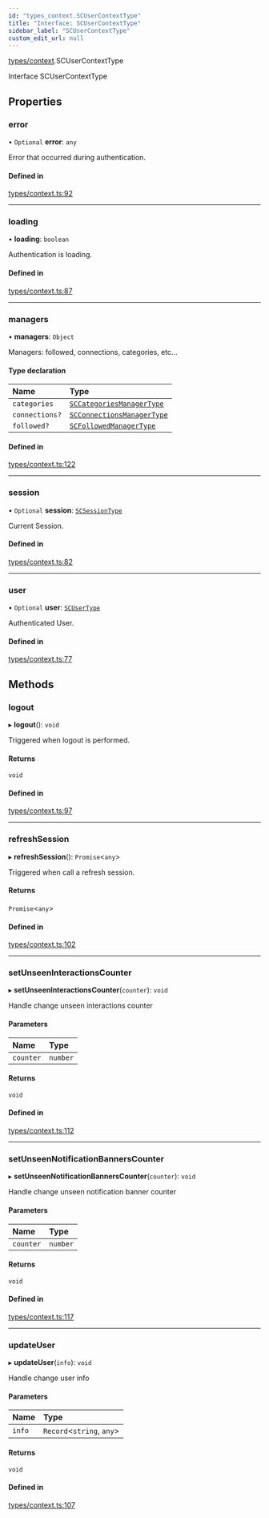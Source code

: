 ```yaml
---
id: "types_context.SCUserContextType"
title: "Interface: SCUserContextType"
sidebar_label: "SCUserContextType"
custom_edit_url: null
---
```


[types/context](../modules/types_context).SCUserContextType

Interface SCUserContextType

## Properties

### error

• `Optional` **error**: `any`

Error that occurred during authentication.

#### Defined in

[types/context.ts:92](https://github.com/selfcommunity/community-ui/blob/487fa8c/packages/sc-core/src/types/context.ts#L92)

___

### loading

• **loading**: `boolean`

Authentication is loading.

#### Defined in

[types/context.ts:87](https://github.com/selfcommunity/community-ui/blob/487fa8c/packages/sc-core/src/types/context.ts#L87)

___

### managers

• **managers**: `Object`

Managers: followed, connections, categories, etc...

#### Type declaration

| Name | Type |
| :------ | :------ |
| `categories` | [`SCCategoriesManagerType`](types_context.SCCategoriesManagerType) |
| `connections?` | [`SCConnectionsManagerType`](types_context.SCConnectionsManagerType) |
| `followed?` | [`SCFollowedManagerType`](types_context.SCFollowedManagerType) |

#### Defined in

[types/context.ts:122](https://github.com/selfcommunity/community-ui/blob/487fa8c/packages/sc-core/src/types/context.ts#L122)

___

### session

• `Optional` **session**: [`SCSessionType`](types_context.SCSessionType)

Current Session.

#### Defined in

[types/context.ts:82](https://github.com/selfcommunity/community-ui/blob/487fa8c/packages/sc-core/src/types/context.ts#L82)

___

### user

• `Optional` **user**: [`SCUserType`](types_user.SCUserType)

Authenticated User.

#### Defined in

[types/context.ts:77](https://github.com/selfcommunity/community-ui/blob/487fa8c/packages/sc-core/src/types/context.ts#L77)

## Methods

### logout

▸ **logout**(): `void`

Triggered when logout is performed.

#### Returns

`void`

#### Defined in

[types/context.ts:97](https://github.com/selfcommunity/community-ui/blob/487fa8c/packages/sc-core/src/types/context.ts#L97)

___

### refreshSession

▸ **refreshSession**(): `Promise`<`any`\>

Triggered when call a refresh session.

#### Returns

`Promise`<`any`\>

#### Defined in

[types/context.ts:102](https://github.com/selfcommunity/community-ui/blob/487fa8c/packages/sc-core/src/types/context.ts#L102)

___

### setUnseenInteractionsCounter

▸ **setUnseenInteractionsCounter**(`counter`): `void`

Handle change unseen interactions counter

#### Parameters

| Name | Type |
| :------ | :------ |
| `counter` | `number` |

#### Returns

`void`

#### Defined in

[types/context.ts:112](https://github.com/selfcommunity/community-ui/blob/487fa8c/packages/sc-core/src/types/context.ts#L112)

___

### setUnseenNotificationBannersCounter

▸ **setUnseenNotificationBannersCounter**(`counter`): `void`

Handle change unseen notification banner counter

#### Parameters

| Name | Type |
| :------ | :------ |
| `counter` | `number` |

#### Returns

`void`

#### Defined in

[types/context.ts:117](https://github.com/selfcommunity/community-ui/blob/487fa8c/packages/sc-core/src/types/context.ts#L117)

___

### updateUser

▸ **updateUser**(`info`): `void`

Handle change user info

#### Parameters

| Name | Type |
| :------ | :------ |
| `info` | `Record`<`string`, `any`\> |

#### Returns

`void`

#### Defined in

[types/context.ts:107](https://github.com/selfcommunity/community-ui/blob/487fa8c/packages/sc-core/src/types/context.ts#L107)
